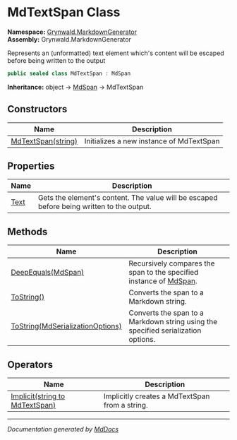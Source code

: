 ﻿<!--  
  <auto-generated>   
    The contents of this file were generated by a tool.  
    Changes to this file may be list if the file is regenerated  
  </auto-generated>   
-->

# MdTextSpan Class

**Namespace:** [Grynwald.MarkdownGenerator](../index.md)  
**Assembly:** Grynwald.MarkdownGenerator

Represents an (unformatted) text element which's content will be escaped before being written to the output

```csharp
public sealed class MdTextSpan : MdSpan
```

**Inheritance:** object → [MdSpan](../MdSpan/index.md) → MdTextSpan

## Constructors

| Name                                        | Description                              |
| ------------------------------------------- | ---------------------------------------- |
| [MdTextSpan(string)](constructors/index.md) | Initializes a new instance of MdTextSpan |

## Properties

| Name                       | Description                                                                               |
| -------------------------- | ----------------------------------------------------------------------------------------- |
| [Text](properties/Text.md) | Gets the element's content. The value will be escaped before being written to the output. |

## Methods

| Name                                                                                   | Description                                                                              |
| -------------------------------------------------------------------------------------- | ---------------------------------------------------------------------------------------- |
| [DeepEquals(MdSpan)](methods/DeepEquals.md)                                            | Recursively compares the span to the specified instance of [MdSpan](../MdSpan/index.md). |
| [ToString()](methods/ToString.md#tostring)                                             | Converts the span to a Markdown string.                                                  |
| [ToString(MdSerializationOptions)](methods/ToString.md#tostringmdserializationoptions) | Converts the span to a Markdown string using the specified serialization options.        |

## Operators

| Name                                                    | Description                                    |
| ------------------------------------------------------- | ---------------------------------------------- |
| [Implicit(string to MdTextSpan)](operators/Implicit.md) | Implicitly creates a MdTextSpan from a string. |

___

*Documentation generated by [MdDocs](https://github.com/ap0llo/mddocs)*
